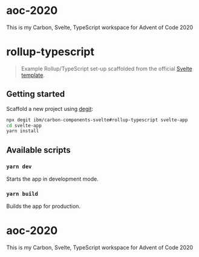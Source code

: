 # aoc-2020
This is my Carbon, Svelte, TypeScript workspace for Advent of Code 2020
# rollup-typescript

> Example Rollup/TypeScript set-up scaffolded from the official [Svelte template](https://github.com/sveltejs/template).

## Getting started

Scaffold a new project using [degit](https://github.com/Rich-Harris/degit):

```sh
npx degit ibm/carbon-components-svelte#rollup-typescript svelte-app
cd svelte-app
yarn install
```

## Available scripts

### `yarn dev`

Starts the app in development mode.

### `yarn build`

Builds the app for production.
# aoc-2020
This is my Carbon, Svelte, TypeScript workspace for Advent of Code 2020
